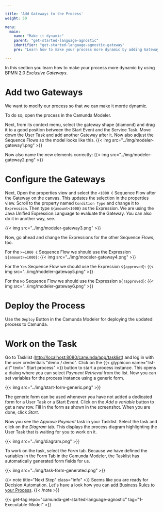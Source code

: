 ```yaml
---

title: 'Add Gateways to the Process'
weight: 50

menu:
  main:
    name: "Make it dynamic"
    parent: "get-started-language-agnostic"
    identifier: "get-started-language-agnostic-gateway"
    pre: "Learn how to make your process more dynamic by adding Gateways to the Process."

---
```


In this section you learn how to make your process more dynamic by using BPMN 2.0 *Exclusive Gateways*.

# Add two Gateways
We want to modify our process so that we can make it morde dynamic.

To do so, open the process in the Camunda Modeler.

Next, from its context menu, select the gateway shape (diamond) and drag it to a good position between the Start Event and the Service Task. Move down the User Task and add another Gateway after it. Now also adjust the Sequence Flows so the model looks like this.
{{< img src="../img/modeler-gateway1.png" >}}

Now also name the new elements correctly:
{{< img src="../img/modeler-gateway2.png" >}}

# Configure the Gateways

Next, Open the properties view and select the `<1000 €` Sequence Flow after the Gateway on the canvas. This updates the selection in the properties view.
Scroll to the property named `Condition Type` and change it to `Expression`. Then type `${amount<1000}` as the Expression.
We are using the Java Unified Expression Language to evaluate the Gateway. You can also do it in another way, see.

{{< img src="../img/modeler-gateway3.png" >}}

Now, go ahead and change the Expressions for the other Sequence Flows, too.

For the `>=1000 €` Sequence Flow we should use the Expression `${amount>=1000}`:
{{< img src="../img/modeler-gateway4.png" >}}


For the `Yes` Sequence Flow we should use the Expression `${approved}`:
{{< img src="../img/modeler-gateway5.png" >}}

For the `No` Sequence Flow we should use the Expression `${!approved}`:
{{< img src="../img/modeler-gateway6.png" >}}

# Deploy the Process

Use the `Deploy` Button in the Camunda Modeler for deploying the updated process to Camunda.

# Work on the Task

Go to Tasklist ([http://localhost:8080/camunda/app/tasklist](http://localhost:8080/camunda/app/tasklist)) and log in with the user credentials "demo / demo".
Click on the {{< glyphicon name="list-alt" text=" Start process" >}} button to start a process instance. This opens a dialog where you can select *Payment Retrieval* from the list. Now you can set variables for the process instance using a generic form.

{{< img src="../img/start-form-generic.png" >}}

The generic form can be used whenever you have not added a dedicated form for a User Task or a Start Event.
Click on the *Add a variable* button to get a new row. Fill in the form as shown in the screenshot. When you are done, click *Start*.


Now you see the *Approve Payment* task in your Tasklist. Select the task and click on the *Diagram* tab. This displays the process diagram highlighting the User Task that is waiting for you to work on it.

{{< img src="../img/diagram.png" >}}

To work on the task, select the *Form* tab. Because we have defined the variables in the Form Tab in the Camunda Modeler, the Tasklist has automatically generated form fields for us.

{{< img src="../img/task-form-generated.png" >}}

{{< note title="Next Step" class="info" >}}
Seems like you are ready for Decision Automation. Let's have a look how you can [add Business Rules to your Process](xx).
{{< /note >}}

{{< get-tag repo="camunda-get-started-language-agnostic" tag="1-Executable-Model" >}}

